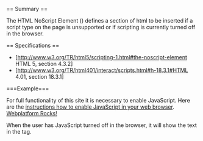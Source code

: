 == Summary ==

The HTML NoScript Element (<noscript>) defines a section of html to be inserted if a script type on the page is unsupported or if scripting is currently turned off in the browser.

== Specifications ==

* [http://www.w3.org/TR/html5/scripting-1.html#the-noscript-element HTML 5, section 4.3.2]
* [http://www.w3.org/TR/html401/interact/scripts.html#h-18.3.1#HTML 4.01, section 18.3.1]

===Example===

<syntaxhighlight lang="html5" highlight="1-3">
<noscript>
For full functionality of this site it is necessary to enable JavaScript. Here are the <a href="http://www.enable-javascript.com/" target="_blank">instructions how to enable JavaScript in your web browser</a>.
</noscript>
<a href="http://www.webplatform.org/">Webplatform Rocks!</a>
</syntaxhighlight>

When the user has JavaScript turned off in the browser, it will show the text in the <noscript>tag.
